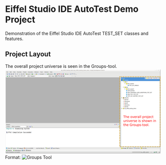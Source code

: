 # Eiffel Studio IDE AutoTest Demo Project
Demonstration of the Eiffel Studio IDE AutoTest TEST_SET classes and features.

## Project Layout
The overall project universe is seen in the Groups-tool.
![GitHub Logo](/docs/testing_001_modified.png)
Format: ![Groups Tool](url)
